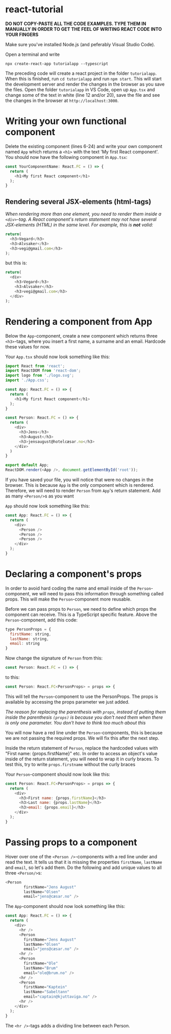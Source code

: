# react-tutorial
__DO NOT COPY-PASTE ALL THE CODE EXAMPLES. TYPE THEM IN MANUALLY IN ORDER TO GET THE FEEL OF WRITING REACT CODE INTO YOUR FINGERS__

Make sure you've installed Node.js (and peferably Visual Studio Code).

Open a terminal and write

```console 
npx create-react-app tutorialapp --typescript
```

The preceding code will create a react project in the folder ```tutorialapp```. When this is finished, run ```cd tutorialapp``` and run ```npm start```.
This will start the development server and render the changes in the browser as you save the files. 
Open the folder ```tutorialapp``` in VS Code, open up ```App.tsx```  and change some of the text in white (line 12 and/or 20), save the file and see the changes in the browser at ```http://localhost:3000```.

# Writing your own functional component

Delete the existing component (lines 6-24) and write your own component named ```App``` which returns a `<h1>` with the text 'My first React component'.
You should now have the following component in `App.tsx`:

```javascript
const YourComponentName: React.FC = () => {
  return (
    <h1>My first React component</h1>
  );
}
```

## Rendering several JSX-elements (html-tags)
_When rendering more than one element, you need to render them inside a `<div>`-tag. A React component's return statement may not have several JSX-elements (HTML) in the same level.
For example, this is __not__ valid:_
```javascript
return(
  <h3>Vegard</h3>
  <h3>Alvsaker</h3>
  <h3>vegi@gmail.com</h3>
);
```

but this is:
```javascript
return(
  <div>
    <h3>Vegard</h3>
    <h3>Alvsaker</h3>
    <h3>vegi@gmail.com</h3>
  </div>
);
```

# Rendering a component from App
Below the `App`-component, create a new component which returns three `<h3>`-tags, where you insert a first name, a surname and an email. Hardcode these values for now.

Your `App.tsx` should now look something like this:
```javascript
import React from 'react';
import ReactDOM from 'react-dom';
import logo from './logo.svg';
import './App.css';

const App: React.FC = () => {
  return (
    <h1>My first React component</h1>
  );
}

const Person: React.FC = () => {
  return (
    <div>
      <h3>Jens</h3>
      <h3>August</h3>
      <h3>jensaugust@hotelcæsar.no</h3>
    </div>
  )
}

export default App;
ReactDOM.render(<App />, document.getElementById('root'));
```
If you have saved your file, you will notice that were no changes in the browser. This is because `App` is the only component 
which is rendered. Therefore, we will need to render `Person` from `App`'s return statement. Add as many `<Person/>`s as you want

`App` should now look something like this:

```javascript
const App: React.FC = () => {
  return (
    <div>
      <Person />
      <Person />
      <Person />
    </div>
  );
}
```
# Declaring a component's props

In order to avoid hard coding the name and email inside of the `Person`-component, we will need to pass this information through something called props. This will make the `Person`-component more reusable.

Before we can pass props to `Person`, we need to define which props the component can receive. This is a TypeScript specific feature.
Above the `Person`-component, add this code:

```javascript
type PersonProps = {
  firstName: string,
  lastName: string,
  email: string
}
```

Now change the signature of `Person` from this:
```javascript
const Person: React.FC = () => {
```

to this: 
```javascript
const Person: React.FC<PersonProps> = props => {
```
This will tell the `Person`-component to use the PersonProps. The props is available by accessing the props parameter we just added. 


_The reason for replacing the parenthesis with `props`, instead of putting them inside the parenthesis `(props)` is because you don't need them when there is only one parameter. You don't have to think too much about this_

You will now have a red line under the `Person`-components, this is because we are not passing the required props. We will fix this after the next step.

Inside the return statement of `Person`, replace the hardcoded values with "First name: {props.firstName}" etc. In order to access an object's value inside of the return statement, you will need to wrap it in curly braces. To test this, try to write `props.firstname` without the curly braces

Your `Person`-component should now look like this:
```javascript
const Person: React.FC<PersonProps> = props => {
  return (
    <div>
      <h3>First name: {props.firstName}</h3>
      <h3>Last name: {props.lastName}</h3>
      <h3>email: {props.email}</h3>
    </div>
  );
}

```

# Passing props to a component
Hover over one of the `<Person />`-components with a red line under and read the text. It tells us that it is missing the properties `firstName`, `lastName` and `email`, so let's add them. Do the following and add unique values to all three `<Person/>`s:
```javascript
<Person
        firstName="Jens August"
        lastName="Olsen"
        email="jens@cæsar.no" />
```

The `App`-component should now look something like this:
```javascript
const App: React.FC = () => {
  return (
    <div>
      <hr />
      <Person
        firstName="Jens August"
        lastName="Olsen"
        email="jens@cæsar.no" />
      <hr />
      <Person
        firstName="Ole"
        lastName="Brum"
        email="ole@brum.no" />
      <hr />
      <Person
        firstName="Kaptein"
        lastName="Sabeltann"
        email="captain@kjuttaviga.no" />
      <hr />
    </div>
  );
}
```
The `<hr />`-tags adds a dividing line between each Person.
